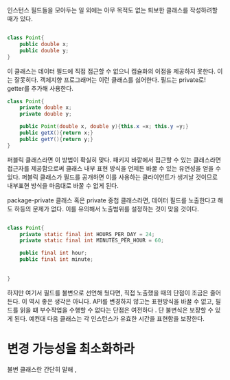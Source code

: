 인스턴스 필드들을 모아두는 일 외에는 아무 목적도 없는 퇴보한 클래스를 작성하려할 때가 있다. 
```Java

class Point{
	public double x;
	public double y;
}
```
이 클래스는 데이터 필드에 직접 접근할 수 없으니 캡슐화의 이점을 제공하지 못한다. 이는 잘못히다. 객체지향 프로그래머는 이런 클래스를 싫어한다. 필드는 private로! getter를 추가해 사용한다.

```Java
class Point{
	private double x;
	private double y;

	public Point(double x, double y){this.x =x; this.y =y;}
	public getX(){return x;}
	public getY(){return y;}
}
```

퍼블릭 클래스라면 이 방법이 확실히 맞다. 패키지 바깥에서 접근할 수 있는 클래스라면 접근자를 제공함으로써 클래스 내부 표현 방식을 언제든 바꿀 수 있는 유연성을 얻을 수 있다.  퍼블릭 클래스가 필드를 공개하면 이를 사용하는 클라이언트가 생겨날 것이므로 내부표현 방식을 마음대로 바꿀 수 없게 된다. 

package-private 클래스 혹은 private 중첩 클래스라면, 데이터 필드를 노출한다고 해도 하등의 문제가 없다. 이를 유의해서 노출범위를 설정하는 것이 맞을 것이다. 

```Java

class Point{
	private static final int HOURS_PER_DAY = 24;
	private static final int MINUTES_PER_HOUR = 60;

	public final int hour;
	public final int minute;
	
	
}
```

하지만 여기서 필드를 불변으로 선언해 뒀다면, 직접 노출했을 때의 단점이 조금은 줄어든다. 
이 역시 좋은 생각은 아니다. API를 변경하지 않고는 표현방식을 바꿀 수 없고, 필드를 읽을 떄 부수작업을 수행할 수 없다는 단점은 여전하다 . 단 불변식은 보장할 수 있게 된다. 예컨대 다음 클래스는 각 인스턴스가 유효한 시간을 표현함을 보장한다. 

# 변경 가능성을 최소화하라

불변 클래스란 간단히 말해 , 